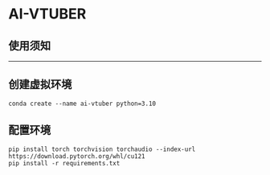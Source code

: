 # AI-VTUBER

## 使用须知

---





## 创建虚拟环境

```pyth
conda create --name ai-vtuber python=3.10
```

## 配置环境

```pyth
pip install torch torchvision torchaudio --index-url https://download.pytorch.org/whl/cu121
pip install -r requirements.txt
```

